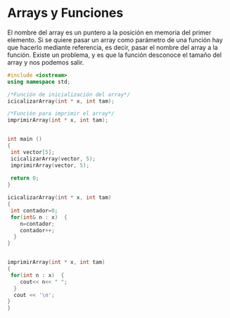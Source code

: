 # Arrays y Funciones

El nombre del array es un puntero a la posición en memoria del primer elemento.
Si se quiere pasar un array como parámetro de una función hay que hacerlo mediante referencia, es decir, pasar el nombre del array a la función. Existe un problema, y es que la función desconoce el tamaño del array y nos podemos salir.

```cpp
#include <iostream>
using namespace std;

/*Función de inicialización del array*/
icicalizarArray(int * x, int tam);

/*Función para imprimir el array*/
imprimirArray(int * x, int tam);


int main ()
{
 int vector[5];
 icicalizarArray(vector, 5);
 imprimirArray(vector, 5);
 
 return 0;
}

icicalizarArray(int * x, int tam)
{
 int contador=0;
 for(int& n : x)  {
    n=contador;
    contador++;
  }
}


imprimirArray(int * x, int tam)
{
 for(int n : x)  {
    cout<< n<< " ";
  }
  cout << '\n';
}
}


```